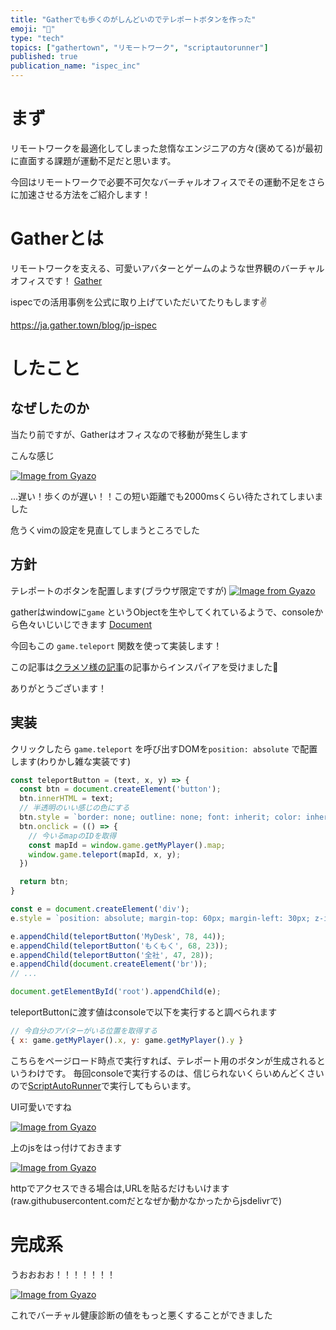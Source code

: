 ```yaml
---
title: "Gatherでも歩くのがしんどいのでテレポートボタンを作った"
emoji: "🏃"
type: "tech"
topics: ["gathertown", "リモートワーク", "scriptautorunner"]
published: true
publication_name: "ispec_inc"
---
```


# まず

リモートワークを最適化してしまった怠惰なエンジニアの方々(褒めてる)が最初に直面する課題が運動不足だと思います。

今回はリモートワークで必要不可欠なバーチャルオフィスでその運動不足をさらに加速させる方法をご紹介します！

# Gatherとは
リモートワークを支える、可愛いアバターとゲームのような世界観のバーチャルオフィスです！
[Gather](https://ja.gather.town/features)

ispecでの活用事例を公式に取り上げていただいてたりもします✌️

https://ja.gather.town/blog/jp-ispec

# したこと

## なぜしたのか

当たり前ですが、Gatherはオフィスなので移動が発生します

こんな感じ

[![Image from Gyazo](https://i.gyazo.com/cefb6a275346f1c52f5bb2e83ece8429.gif)](https://gyazo.com/cefb6a275346f1c52f5bb2e83ece8429)

...遅い！歩くのが遅い！！この短い距離でも2000msくらい待たされてしまいました

危うくvimの設定を見直してしまうところでした

## 方針

テレポートのボタンを配置します(ブラウザ限定ですが)
[![Image from Gyazo](https://i.gyazo.com/de5b3dfca6a0d1618cfabb3e0f52b036.png)](https://gyazo.com/de5b3dfca6a0d1618cfabb3e0f52b036)


gatherはwindowに`game` というObjectを生やしてくれているようで、consoleから色々いじいじできます
[Document](http://gather-game-client-docs.s3-website-us-west-2.amazonaws.com/classes/Game.html)

今回もこの `game.teleport` 関数を使って実装します！

この記事は[クラメソ様の記事](https://dev.classmethod.jp/articles/gather-matome-three-api/)の記事からインスパイアを受けました🙏

ありがとうございます！

## 実装

クリックしたら `game.teleport` を呼び出すDOMを`position: absolute` で配置します(わりかし雑な実装です)
```js
const teleportButton = (text, x, y) => {
  const btn = document.createElement('button');
  btn.innerHTML = text;
  // 半透明のいい感じの色にする
  btn.style = `border: none; outline: none; font: inherit; color: inherit; background-color: rgba(51, 51, 51, 0.4); color: #fff; padding: 5px 12px;`
  btn.onclick = (() => {
    // 今いるmapのIDを取得
    const mapId = window.game.getMyPlayer().map;
    window.game.teleport(mapId, x, y);
  })

  return btn;
}

const e = document.createElement('div');
e.style = `position: absolute; margin-top: 60px; margin-left: 30px; z-index: 1;`

e.appendChild(teleportButton('MyDesk', 78, 44));
e.appendChild(teleportButton('もくもく', 68, 23));
e.appendChild(teleportButton('全社', 47, 28));
e.appendChild(document.createElement('br'));
// ...

document.getElementById('root').appendChild(e);
```

teleportButtonに渡す値はconsoleで以下を実行すると調べられます

```js
// 今自分のアバターがいる位置を取得する
{ x: game.getMyPlayer().x, y: game.getMyPlayer().y }
```

こちらをページロード時点で実行すれば、テレポート用のボタンが生成されるというわけです。
毎回consoleで実行するのは、信じられないくらいめんどくさいので[ScriptAutoRunner](https://chrome.google.com/webstore/detail/scriptautorunner/gpgjofmpmjjopcogjgdldidobhmjmdbm?hl=ja)で実行してもらいます。

UI可愛いですね

[![Image from Gyazo](https://i.gyazo.com/1213e26b65a126d558f3f605ef70e73c.png)](https://gyazo.com/1213e26b65a126d558f3f605ef70e73c)


上のjsをはっ付けておきます

[![Image from Gyazo](https://i.gyazo.com/8a17e6b8c2b458e0d43914b1ad803059.png)](https://gyazo.com/8a17e6b8c2b458e0d43914b1ad803059)

httpでアクセスできる場合は,URLを貼るだけもいけます(raw.githubusercontent.comだとなぜか動かなかったからjsdelivrで)

# 完成系

うおおおお！！！！！！！

[![Image from Gyazo](https://i.gyazo.com/80a45b0863dc3390ff6fd23cf58338fb.gif)](https://gyazo.com/80a45b0863dc3390ff6fd23cf58338fb)

これでバーチャル健康診断の値をもっと悪くすることができました
